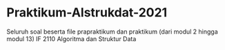 # Praktikum-Alstrukdat-2021
Seluruh soal beserta file prapraktikum dan praktikum (dari modul 2 hingga modul 13) IF 2110 Algoritma dan Struktur Data
